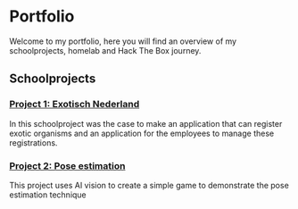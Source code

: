 # Portfolio
Welcome to my portfolio, here you will find an overview of my schoolprojects, homelab and Hack The Box journey.

## Schoolprojects
### [Project 1: Exotisch Nederland](https://github.com/TheCyberLepricon/Exotisch-Nederland)
  
  In this schoolproject was the case to make an application that can register exotic organisms and an application for the employees to manage these registrations.

### [Project 2: Pose estimation](https://github.com/TheCyberLepricon/Pose-estimation-demonstrator)
  This project uses AI vision to create a simple game to demonstrate the pose estimation technique


